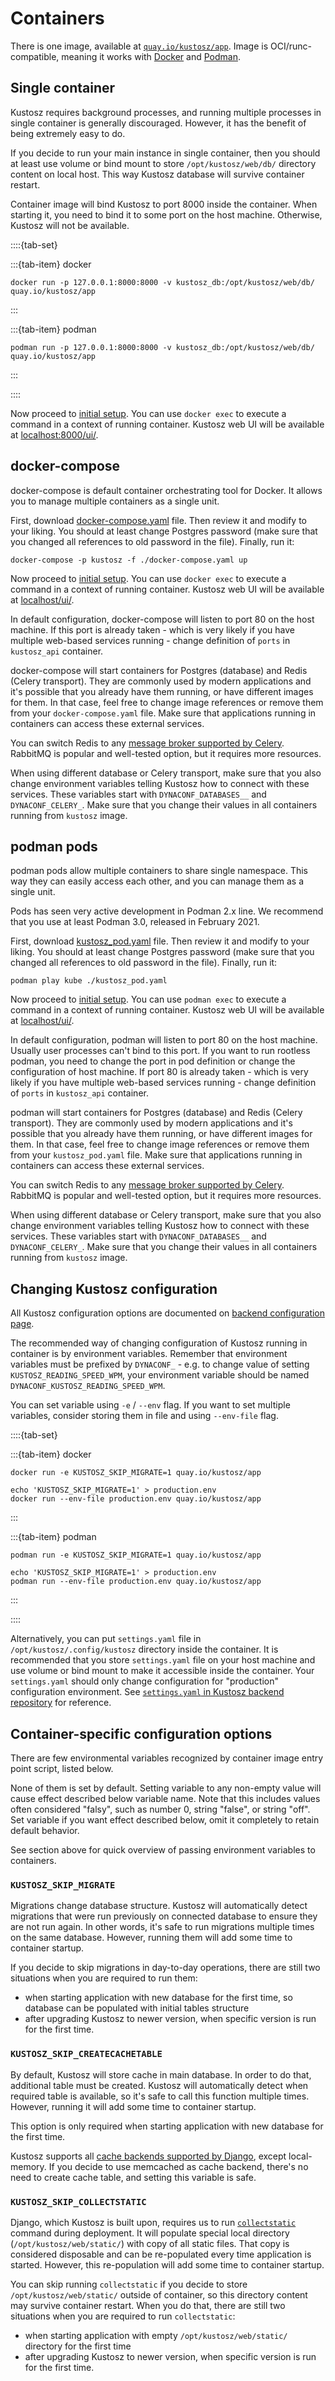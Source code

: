 # Containers

There is one image, available at [`quay.io/kustosz/app`](https://quay.io/repository/kustosz/app?tab=info). Image is OCI/runc-compatible, meaning it works with [Docker](https://www.docker.com/) and [Podman](https://podman.io/).

## Single container

Kustosz requires background processes, and running multiple processes in single container is generally discouraged. However, it has the benefit of being extremely easy to do.

If you decide to run your main instance in single container, then you should at least use volume or bind mount to store `/opt/kustosz/web/db/` directory content on local host. This way Kustosz database will survive container restart.

Container image will bind Kustosz to port 8000 inside the container. When starting it, you need to bind it to some port on the host machine. Otherwise, Kustosz will not be available.

::::{tab-set}

:::{tab-item} docker
```
docker run -p 127.0.0.1:8000:8000 -v kustosz_db:/opt/kustosz/web/db/ quay.io/kustosz/app
```
:::

:::{tab-item} podman
```
podman run -p 127.0.0.1:8000:8000 -v kustosz_db:/opt/kustosz/web/db/ quay.io/kustosz/app
```
:::

::::

Now proceed to [initial setup](../initial-setup). You can use `docker exec` to execute a command in a context of running container. Kustosz web UI will be available at [localhost:8000/ui/](http://localhost:8000/ui/).

## docker-compose

docker-compose is default container orchestrating tool for Docker. It allows you to manage multiple containers as a single unit.

First, download [docker-compose.yaml](https://github.com/KustoszApp/server/blob/main/containers/docker-compose.yaml) file. Then review it and modify to your liking. You should at least change Postgres password (make sure that you changed all references to old password in the file). Finally, run it:

```
docker-compose -p kustosz -f ./docker-compose.yaml up
```

Now proceed to [initial setup](../initial-setup). You can use `docker exec` to execute a command in a context of running container. Kustosz web UI will be available at [localhost/ui/](http://localhost/ui/).

In default configuration, docker-compose will listen to port 80 on the host machine. If this port is already taken - which is very likely if you have multiple web-based services running - change definition of `ports` in `kustosz_api` container.

docker-compose will start containers for Postgres (database) and Redis (Celery transport). They are commonly used by modern applications and it's possible that you already have them running, or have different images for them. In that case, feel free to change image references or remove them from your `docker-compose.yaml` file. Make sure that applications running in containers can access these external services.

You can switch Redis to any [message broker supported by Celery](https://docs.celeryproject.org/en/stable/getting-started/backends-and-brokers/index.html). RabbitMQ is popular and well-tested option, but it requires more resources. 

When using different database or Celery transport, make sure that you also change environment variables telling Kustosz how to connect with these services. These variables start with `DYNACONF_DATABASES__` and `DYNACONF_CELERY_`. Make sure that you change their values in all containers running from `kustosz` image.

## podman pods

podman pods allow multiple containers to share single namespace. This way they can easily access each other, and you can manage them as a single unit.

Pods has seen very active development in Podman 2.x line. We recommend that you use at least Podman 3.0, released in February 2021.

First, download [kustosz_pod.yaml](https://github.com/KustoszApp/server/blob/main/containers/kustosz_pod.yaml) file. Then review it and modify to your liking. You should at least change Postgres password (make sure that you changed all references to old password in the file). Finally, run it:

```
podman play kube ./kustosz_pod.yaml
```

Now proceed to [initial setup](../initial-setup). You can use `podman exec` to execute a command in a context of running container. Kustosz web UI will be available at [localhost/ui/](http://localhost/ui/).

In default configuration, podman will listen to port 80 on the host machine. Usually user processes can't bind to this port. If you want to run rootless podman, you need to change the port in pod definition or change the configuration of host machine. If port 80 is already taken - which is very likely if you have multiple web-based services running - change definition of `ports` in `kustosz_api` container.

podman will start containers for Postgres (database) and Redis (Celery transport). They are commonly used by modern applications and it's possible that you already have them running, or have different images for them. In that case, feel free to change image references or remove them from your `kustosz_pod.yaml` file. Make sure that applications running in containers can access these external services.

You can switch Redis to any [message broker supported by Celery](https://docs.celeryproject.org/en/stable/getting-started/backends-and-brokers/index.html). RabbitMQ is popular and well-tested option, but it requires more resources. 

When using different database or Celery transport, make sure that you also change environment variables telling Kustosz how to connect with these services. These variables start with `DYNACONF_DATABASES__` and `DYNACONF_CELERY_`. Make sure that you change their values in all containers running from `kustosz` image.

## Changing Kustosz configuration

All Kustosz configuration options are documented on [backend configuration page](../configuration/backend).

The recommended way of changing configuration of Kustosz running in container is by environment variables. Remember that environment variables must be prefixed by `DYNACONF_` - e.g. to change value of setting `KUSTOSZ_READING_SPEED_WPM`, your environment variable should be named `DYNACONF_KUSTOSZ_READING_SPEED_WPM`.

You can set variable using `-e` / `--env` flag. If you want to set multiple variables, consider storing them in file and using `--env-file` flag.

::::{tab-set}

:::{tab-item} docker

```
docker run -e KUSTOSZ_SKIP_MIGRATE=1 quay.io/kustosz/app
```
```
echo 'KUSTOSZ_SKIP_MIGRATE=1' > production.env
docker run --env-file production.env quay.io/kustosz/app
```
:::

:::{tab-item} podman
```
podman run -e KUSTOSZ_SKIP_MIGRATE=1 quay.io/kustosz/app
```
```
echo 'KUSTOSZ_SKIP_MIGRATE=1' > production.env
podman run --env-file production.env quay.io/kustosz/app
```
:::

::::

Alternatively, you can put `settings.yaml` file in `/opt/kustosz/.config/kustosz` directory inside the container. It is recommended that you store `settings.yaml` file on your host machine and use volume or bind mount to make it accessible inside the container. Your `settings.yaml` should only change configuration for "production" configuration environment. See [`settings.yaml` in Kustosz backend repository](https://github.com/KustoszApp/server/blob/main/settings.yaml) for reference.

## Container-specific configuration options

There are few environmental variables recognized by container image entry point script, listed below.

None of them is set by default. Setting variable to any non-empty value will cause effect described below variable name. Note that this includes values often considered "falsy", such as number 0, string "false", or string "off". Set variable if you want effect described below, omit it completely to retain default behavior.

See [](#changing-kustosz-configuration) section above for quick overview of passing environment variables to containers.

### `KUSTOSZ_SKIP_MIGRATE`

Migrations change database structure. Kustosz will automatically detect migrations that were run previously on connected database to ensure they are not run again. In other words, it's safe to run migrations multiple times on the same database. However, running them will add some time to container startup.

If you decide to skip migrations in day-to-day operations, there are still two situations when you are required to run them:

* when starting application with new database for the first time, so database can be populated with initial tables structure
* after upgrading Kustosz to newer version, when specific version is run for the first time.

### `KUSTOSZ_SKIP_CREATECACHETABLE`

By default, Kustosz will store cache in main database. In order to do that, additional table must be created. Kustosz will automatically detect when required table is available, so it's safe to call this function multiple times. However, running it will add some time to container startup.

This option is only required when starting application with new database for the first time.

Kustosz supports all [cache backends supported by Django](https://docs.djangoproject.com/en/dev/topics/cache/), except local-memory. If you decide to use memcached as cache backend, there's no need to create cache table, and setting this variable is safe.

### `KUSTOSZ_SKIP_COLLECTSTATIC`

Django, which Kustosz is built upon, requires us to run [`collectstatic`](https://docs.djangoproject.com/en/dev/ref/contrib/staticfiles/#collectstatic) command during deployment. It will populate special local directory (`/opt/kustosz/web/static/`) with copy of all static files. That copy is considered disposable and can be re-populated every time application is started. However, this re-population will add some time to container startup.

You can skip running `collectstatic` if you decide to store `/opt/kustosz/web/static/` outside of container, so this directory content may survive container restart. When you do that, there are still two situations when you are required to run `collectstatic`:

* when starting application with empty `/opt/kustosz/web/static/` directory for the first time
* after upgrading Kustosz to newer version, when specific version is run for the first time.
